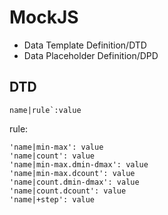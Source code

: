 # MockJS

- Data Template Definition/DTD
- Data Placeholder Definition/DPD

## DTD

```
name|rule`:value
```

rule:

```
'name|min-max': value
'name|count': value
'name|min-max.dmin-dmax': value
'name|min-max.dcount': value
'name|count.dmin-dmax': value
'name|count.dcount': value
'name|+step': value
```
